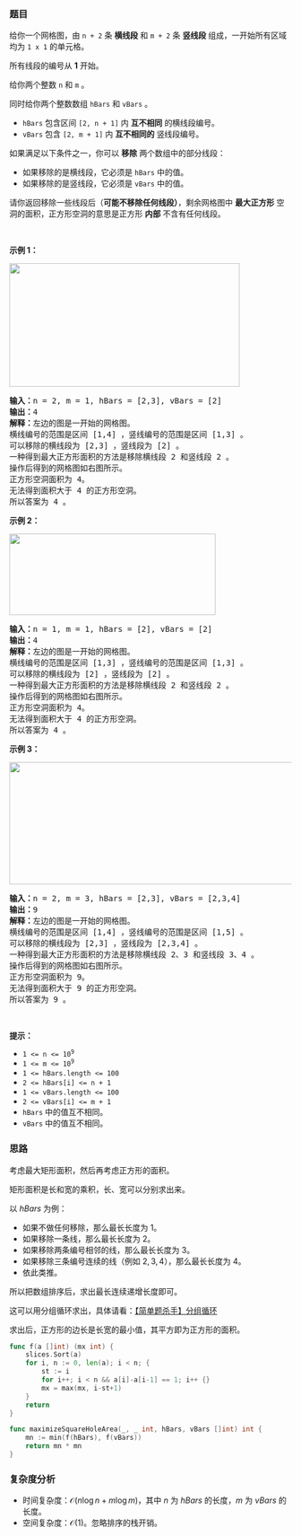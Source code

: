 ### 题目

<p>给你一个网格图，由&nbsp;<code>n + 2</code>&nbsp;条 <strong>横线段</strong>&nbsp;和&nbsp;<code>m + 2</code>&nbsp;条&nbsp;<strong>竖线段</strong>&nbsp;组成，一开始所有区域均为&nbsp;<code>1 x 1</code>&nbsp;的单元格。</p>

<p>所有线段的编号从 <strong>1</strong>&nbsp;开始。</p>

<p>给你两个整数&nbsp;<code>n</code> 和&nbsp;<code>m</code>&nbsp;。</p>

<p>同时给你两个整数数组&nbsp;<code>hBars</code> 和&nbsp;<code>vBars</code>&nbsp;。</p>

<ul>
	<li><code>hBars</code> 包含区间&nbsp;<code>[2, n + 1]</code>&nbsp;内&nbsp;<strong>互不相同</strong>&nbsp;的横线段编号。</li>
	<li><code>vBars</code>&nbsp;包含&nbsp;<code>[2, m + 1]</code>&nbsp;内&nbsp;<strong>互不相同的</strong>&nbsp;竖线段编号。</li>
</ul>

<p>如果满足以下条件之一，你可以 <strong>移除</strong>&nbsp;两个数组中的部分线段：</p>

<ul>
	<li>如果移除的是横线段，它必须是&nbsp;<code>hBars</code>&nbsp;中的值。</li>
	<li>如果移除的是竖线段，它必须是&nbsp;<code>vBars</code>&nbsp;中的值。</li>
</ul>

<p>请你返回移除一些线段后（<strong>可能不移除任何线段）</strong>，剩余网格图中 <strong>最大正方形</strong>&nbsp;空洞的面积，正方形空洞的意思是正方形 <strong>内部</strong> 不含有任何线段。</p>

<p>&nbsp;</p>

<p><strong class="example">示例 1：</strong></p>

<p><img alt="" src="https://assets.leetcode.com/uploads/2023/11/05/screenshot-from-2023-11-05-22-40-25.png" style="width: 411px; height: 220px;" /></p>

<pre>
<b>输入：</b>n = 2, m = 1, hBars = [2,3], vBars = [2]
<b>输出：</b>4
<b>解释：</b>左边的图是一开始的网格图。
横线编号的范围是区间 [1,4] ，竖线编号的范围是区间 [1,3] 。
可以移除的横线段为 [2,3] ，竖线段为 [2] 。
一种得到最大正方形面积的方法是移除横线段 2 和竖线段 2 。
操作后得到的网格图如右图所示。
正方形空洞面积为 4。
无法得到面积大于 4 的正方形空洞。
所以答案为 4 。
</pre>

<p><strong class="example">示例 2：</strong></p>

<p><img alt="" src="https://assets.leetcode.com/uploads/2023/11/04/screenshot-from-2023-11-04-17-01-02.png" style="width: 368px; height: 145px;" /></p>

<pre>
<b>输入：</b>n = 1, m = 1, hBars = [2], vBars = [2]
<b>输出：</b>4
<b>解释：</b>左边的图是一开始的网格图。
横线编号的范围是区间 [1,3] ，竖线编号的范围是区间 [1,3] 。
可以移除的横线段为 [2] ，竖线段为 [2] 。
一种得到最大正方形面积的方法是移除横线段 2 和竖线段 2 。
操作后得到的网格图如右图所示。
正方形空洞面积为 4。
无法得到面积大于 4 的正方形空洞。
所以答案为 4 。
</pre>

<p><strong class="example">示例 3：</strong></p>

<p><img alt="" src="https://assets.leetcode.com/uploads/2023/11/05/screenshot-from-2023-11-05-22-33-35.png" style="width: 648px; height: 218px;" /></p>

<pre>
<b>输入：</b>n = 2, m = 3, hBars = [2,3], vBars = [2,3,4]
<b>输出：</b>9
<b>解释：</b>左边的图是一开始的网格图。
横线编号的范围是区间 [1,4] ，竖线编号的范围是区间 [1,5] 。
可以移除的横线段为 [2,3] ，竖线段为 [2,3,4] 。
一种得到最大正方形面积的方法是移除横线段 2、3 和竖线段 3、4 。
操作后得到的网格图如右图所示。
正方形空洞面积为 9。
无法得到面积大于 9 的正方形空洞。
所以答案为 9 。
</pre>

<p>&nbsp;</p>

<p><strong>提示：</strong></p>

<ul>
	<li><code>1 &lt;= n &lt;= 10<sup>9</sup></code></li>
	<li><code>1 &lt;= m &lt;= 10<sup>9</sup></code></li>
	<li><code>1 &lt;= hBars.length &lt;= 100</code></li>
	<li><code>2 &lt;= hBars[i] &lt;= n + 1</code></li>
	<li><code>1 &lt;= vBars.length &lt;= 100</code></li>
	<li><code>2 &lt;= vBars[i] &lt;= m + 1</code></li>
	<li><code>hBars</code>&nbsp;中的值互不相同。</li>
	<li><code>vBars</code> 中的值互不相同。</li>
</ul>

### 思路

考虑最大矩形面积，然后再考虑正方形的面积。

矩形面积是长和宽的乘积，长、宽可以分别求出来。

以 $\textit{hBars}$ 为例：

- 如果不做任何移除，那么最长长度为 $1$。
- 如果移除一条线，那么最长长度为 $2$。
- 如果移除两条编号相邻的线，那么最长长度为 $3$。
- 如果移除三条编号连续的线（例如 $2,3,4$），那么最长长度为 $4$。
- 依此类推。

所以把数组排序后，求出最长连续递增长度即可。

这可以用分组循环求出，具体请看：[【简单题杀手】分组循环](https://leetcode.cn/problems/longest-even-odd-subarray-with-threshold/solution/jiao-ni-yi-ci-xing-ba-dai-ma-xie-dui-on-zuspx/)

求出后，正方形的边长是长宽的最小值，其平方即为正方形的面积。

```go  
func f(a []int) (mx int) {
	slices.Sort(a)
	for i, n := 0, len(a); i < n; {
		st := i
		for i++; i < n && a[i]-a[i-1] == 1; i++ {}
		mx = max(mx, i-st+1)
	}
	return
}

func maximizeSquareHoleArea(_, _ int, hBars, vBars []int) int {
	mn := min(f(hBars), f(vBars))
	return mn * mn
}
```

### 复杂度分析

- 时间复杂度：$\mathcal{O}(n\log n + m\log m)$，其中 $n$ 为 $\textit{hBars}$ 的长度，$m$ 为 $\textit{vBars}$ 的长度。
- 空间复杂度：$\mathcal{O}(1)$。忽略排序的栈开销。
